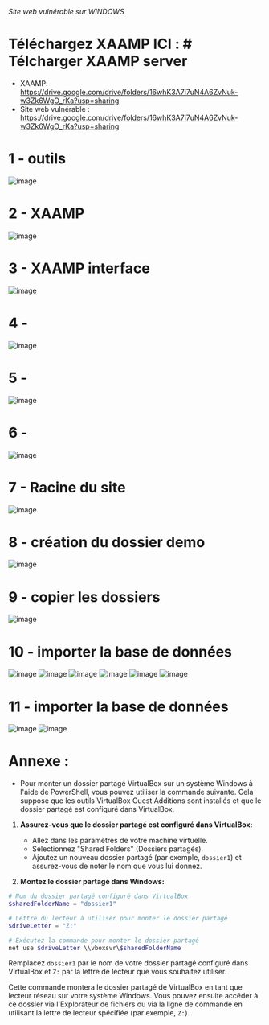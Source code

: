 
*Site web vulnérable sur WINDOWS*
# Téléchargez XAAMP ICI : # Télcharger XAAMP server

- XAAMP: https://drive.google.com/drive/folders/16whK3A7i7uN4A6ZvNuk-w3Zk6WgO_rKa?usp=sharing
- Site web vulnérable : https://drive.google.com/drive/folders/16whK3A7i7uN4A6ZvNuk-w3Zk6WgO_rKa?usp=sharing
# 1 - outils
![image](https://github.com/hrhouma/securite-logiciels-applications/assets/10111526/7d37db99-eb5a-48d0-b374-6c9e550b98fd)

# 2 - XAAMP
![image](https://github.com/hrhouma/securite-logiciels-applications/assets/10111526/c3793813-f692-47d3-ac9d-b5e1a7afc49b)

# 3 - XAAMP interface
![image](https://github.com/hrhouma/securite-logiciels-applications/assets/10111526/7f304a02-ddfd-4df4-ab72-02ddbbfdafab)

# 4 -
![image](https://github.com/hrhouma/securite-logiciels-applications/assets/10111526/af721017-0b59-44df-a153-77f2057eedaf)

# 5 -
![image](https://github.com/hrhouma/securite-logiciels-applications/assets/10111526/885abee0-de77-4751-9665-7d59c5bd96eb)

# 6 -
![image](https://github.com/hrhouma/securite-logiciels-applications/assets/10111526/827ef920-3524-449d-a070-e3fe61326930)

# 7 - Racine du site
![image](https://github.com/hrhouma/securite-logiciels-applications/assets/10111526/c7b4888a-0ffe-44af-9b2f-aa50f4a44826)


# 8 - création du dossier demo
![image](https://github.com/hrhouma/securite-logiciels-applications/assets/10111526/e242e421-9cc8-4878-a187-bd7f6b41289d)

# 9 - copier les dossiers
![image](https://github.com/hrhouma/securite-logiciels-applications/assets/10111526/e6720994-9446-4bc2-a8d3-9042bc3e3336)

# 10 - importer la base de données
![image](https://github.com/hrhouma/securite-logiciels-applications/assets/10111526/a426bc8c-1012-46b1-845b-476079304db4)
![image](https://github.com/hrhouma/securite-logiciels-applications/assets/10111526/b5750ffc-bdce-4db2-83bd-d12a7e6c1d86)
![image](https://github.com/hrhouma/securite-logiciels-applications/assets/10111526/2eeb675d-0594-49aa-b516-e1e4c3baf755)
![image](https://github.com/hrhouma/securite-logiciels-applications/assets/10111526/00b61d53-27cd-4374-a1aa-ece2768dea79)
![image](https://github.com/hrhouma/securite-logiciels-applications/assets/10111526/fdcf6b21-11d4-4b06-9838-2d520ad887e9)
![image](https://github.com/hrhouma/securite-logiciels-applications/assets/10111526/aaff37f0-70e3-4d5d-ad00-bda027376310)

# 11 - importer la base de données
![image](https://github.com/hrhouma/securite-logiciels-applications/assets/10111526/72728406-7718-45ed-b3ce-321252248ff0)
![image](https://github.com/hrhouma/securite-logiciels-applications/assets/10111526/130a8fe1-5b34-4e5f-9960-fcb9efb3adc3)




# Annexe :
- Pour monter un dossier partagé VirtualBox sur un système Windows à l'aide de PowerShell, vous pouvez utiliser la commande suivante. Cela suppose que les outils VirtualBox Guest Additions sont installés et que le dossier partagé est configuré dans VirtualBox.

1. **Assurez-vous que le dossier partagé est configuré dans VirtualBox:**
   - Allez dans les paramètres de votre machine virtuelle.
   - Sélectionnez "Shared Folders" (Dossiers partagés).
   - Ajoutez un nouveau dossier partagé (par exemple, `dossier1`) et assurez-vous de noter le nom que vous lui donnez.

2. **Montez le dossier partagé dans Windows:**

```powershell
# Nom du dossier partagé configuré dans VirtualBox
$sharedFolderName = "dossier1"

# Lettre du lecteur à utiliser pour monter le dossier partagé
$driveLetter = "Z:"

# Exécutez la commande pour monter le dossier partagé
net use $driveLetter \\vboxsvr\$sharedFolderName
```

Remplacez `dossier1` par le nom de votre dossier partagé configuré dans VirtualBox et `Z:` par la lettre de lecteur que vous souhaitez utiliser.

Cette commande montera le dossier partagé de VirtualBox en tant que lecteur réseau sur votre système Windows. Vous pouvez ensuite accéder à ce dossier via l'Explorateur de fichiers ou via la ligne de commande en utilisant la lettre de lecteur spécifiée (par exemple, `Z:`).




